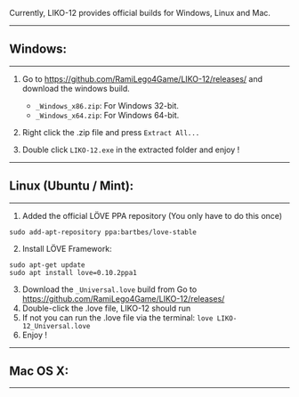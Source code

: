 Currently, LIKO-12 provides official builds for Windows, Linux and Mac.

---

## Windows:

---

1. Go to https://github.com/RamiLego4Game/LIKO-12/releases/ and download the windows build.
	- `_Windows_x86.zip`: For Windows 32-bit.
	- `_Windows_x64.zip`: For Windows 64-bit.

2. Right click the .zip file and press `Extract All...`
3. Double click `LIKO-12.exe` in the extracted folder and enjoy !
 

---

## Linux (Ubuntu / Mint):

---

1. Added the official LÖVE PPA repository (You only have to do this once)

`sudo add-apt-repository ppa:bartbes/love-stable`

2. Install LÖVE Framework:
```
sudo apt-get update
sudo apt install love=0.10.2ppa1
```

3. Download the `_Universal.love` build from Go to https://github.com/RamiLego4Game/LIKO-12/releases/
4. Double-click the .love file, LIKO-12 should run
5. If not you can run the .love file via the terminal:
`love LIKO-12_Universal.love`
6. Enjoy !

---

## Mac OS X:

---